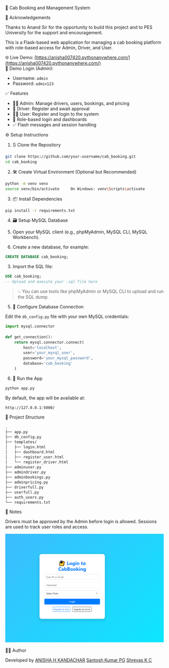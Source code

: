 🚖 Cab Booking and Management System


 🙏 Acknowledgements

Thanks to Anand Sir for the opportunity to build this project and to PES University for the support and encouragement.

This is a Flask-based web application for managing a cab booking platform with role-based access for Admin, Driver, and User.

🌐 Live Demo: [https://anisha007420.pythonanywhere.com/](https://anisha007420.pythonanywhere.com/)  
🔑 Demo Login (Admin):  
- Username: `admin`  
- Password: `admin123`  



 ✅ Features

- 🧑‍💼 Admin: Manage drivers, users, bookings, and pricing  
- 🚗 Driver: Register and await approval  
- 🙋‍♂️ User: Register and login to the system  
- 🔐 Role-based login and dashboards  
- ✅ Flash messages and session handling  



 ⚙️ Setup Instructions

 1. 🔃 Clone the Repository

```bash
git clone https://github.com/your-username/cab_booking.git
cd cab_booking
```

 2. 🛠️ Create Virtual Environment (Optional but Recommended)

```bash
python -m venv venv
source venv/bin/activate     On Windows: venv\Scripts\activate
```

 3. 📦 Install Dependencies

```bash
pip install -r requirements.txt
```

 4. 🗃️ Setup MySQL Database

1. Open your MySQL client (e.g., phpMyAdmin, MySQL CLI, MySQL Workbench).  
2. Create a new database, for example:

```sql
CREATE DATABASE cab_booking;
```

3. Import the SQL file:

```sql
USE cab_booking;
-- Upload and execute your .sql file here
```

> 💡 You can use tools like phpMyAdmin or MySQL CLI to upload and run the SQL dump.

 5. 🔧 Configure Database Connection

Edit the `db_config.py` file with your own MySQL credentials:

```python
import mysql.connector

def get_connection():
    return mysql.connector.connect(
        host='localhost',
        user='your_mysql_user',
        password='your_mysql_password',
        database='cab_booking'
    )
```

 6. 🚀 Run the App

```bash
python app.py
```

By default, the app will be available at:

```
http://127.0.0.1:5000/
```



 📂 Project Structure

```
.
├── app.py
├── db_config.py
├── templates/
│   ├── login.html
│   ├── dashboard.html
│   ├── register_user.html
│   └── register_driver.html
├── adminuser.py
├── admindriver.py
├── adminbookings.py
├── adminpricing.py
├── driverfull.py
├── userfull.py
├── auth_users.py
└── requirements.txt
```



 📌 Notes

 Drivers must be approved by the Admin before login is allowed.
 Sessions are used to track user roles and access.


![Login Page](https://github.com/anishahkandachar2002/Cab_booking_system/blob/main/login.png)






 🧑‍💻 Author

Developed by [ANISHA H KANDACHAR](https://github.com/anishahkandachar2002)
[Santosh Kumar PG](https://github.com/Santhoshkumar-123)
[Shreyas K C](https://github.com/kcshreyas)
